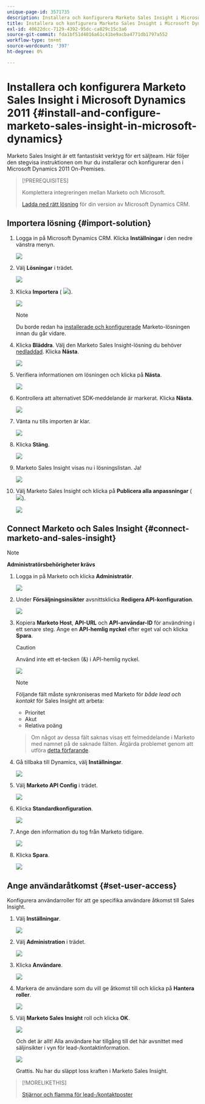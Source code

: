 ```yaml
---
unique-page-id: 3571735
description: Installera och konfigurera Marketo Sales Insight i Microsoft Dynamics 2011 - Marketo Docs - produktdokumentation
title: Installera och konfigurera Marketo Sales Insight i Microsoft Dynamics 2011
exl-id: 40622dcc-7129-4392-95dc-ca829c15c3a6
source-git-commit: fda1bf51d4016a61c41be9acba4771db1797a552
workflow-type: tm+mt
source-wordcount: '397'
ht-degree: 0%

---
```


# Installera och konfigurera Marketo Sales Insight i Microsoft Dynamics 2011 {#install-and-configure-marketo-sales-insight-in-microsoft-dynamics}

Marketo Sales Insight är ett fantastiskt verktyg för ert säljteam. Här följer den stegvisa instruktionen om hur du installerar och konfigurerar den i Microsoft Dynamics 2011 On-Premises.

>[!PREREQUISITES]
>
>Komplettera integreringen mellan Marketo och Microsoft.
>
>[Ladda ned rätt lösning](/help/marketo/product-docs/marketo-sales-insight/msi-for-microsoft-dynamics/installing/download-the-marketo-sales-insight-solution-for-microsoft-dynamics.md) för din version av Microsoft Dynamics CRM.

## Importera lösning {#import-solution}

1. Logga in på Microsoft Dynamics CRM. Klicka **Inställningar** i den nedre vänstra menyn.

   ![](assets/image2015-5-4-10-3a39-3a44.png)

1. Välj **Lösningar** i trädet.

   ![](assets/image2015-5-4-10-3a41-3a56.png)

1. Klicka **Importera** ( ![](assets/image2015-5-4-10-3a45-3a44.png)).

   ![](assets/image2015-5-4-10-3a42-3a38.png)

   >[!NOTE]
   >
   >Du borde redan ha [installerade och konfigurerade](/help/marketo/product-docs/marketo-sales-insight/msi-for-microsoft-dynamics/installing/install-and-configure-marketo-sales-insight-in-microsoft-dynamics-2011.md) Marketo-lösningen innan du går vidare.

1. Klicka **Bläddra**. Välj den Marketo Sales Insight-lösning du behöver [nedladdad](/help/marketo/product-docs/marketo-sales-insight/msi-for-microsoft-dynamics/installing/download-the-marketo-sales-insight-solution-for-microsoft-dynamics.md). Klicka **Nästa**.

   ![](assets/image2015-5-4-10-3a55-3a15.png)

1. Verifiera informationen om lösningen och klicka på **Nästa**.

   ![](assets/image2015-5-4-10-3a57-3a31.png)

1. Kontrollera att alternativet SDK-meddelande är markerat. Klicka **Nästa**.

   ![](assets/image2015-5-4-11-3a43-3a37.png)

1. Vänta nu tills importen är klar.

   ![](assets/image2015-5-4-11-3a0-3a58.png)

1. Klicka **Stäng**.

   ![](assets/crmhand.png)

1. Marketo Sales Insight visas nu i lösningslistan. Ja!

   ![](assets/image2015-5-4-11-3a2-3a37.png)

1. Välj Marketo Sales Insight och klicka på **Publicera alla anpassningar** ( ![](assets/image2015-5-4-11-3a7-3a8.png)).

   ![](assets/image2015-5-4-11-3a8-3a27.png)

## Connect Marketo och Sales Insight  {#connect-marketo-and-sales-insight}

>[!NOTE]
>
>**Administratörsbehörigheter krävs**

1. Logga in på Marketo och klicka **Administratör**.

   ![](assets/image2014-12-12-9-3a6-3a50.png)

1. Under **Försäljningsinsikter** avsnittsklicka **Redigera API-konfiguration**.

   ![](assets/image2014-12-12-9-3a7-3a0.png)

1. Kopiera **Marketo Host**, **API-URL** och **API-användar-ID** för användning i ett senare steg. Ange en **API-hemlig nyckel** efter eget val och klicka **Spara**.

   >[!CAUTION]
   >
   >Använd inte ett et-tecken (&amp;) i API-hemlig nyckel.

   ![](assets/image2015-5-4-11-3a16-3a3.png)

   >[!NOTE]
   >
   >Följande fält måste synkroniseras med Marketo för _både lead och kontakt_ för Sales Insight att arbeta:
   >
   >* Prioritet
   >* Akut
   >* Relativa poäng

   >
   >Om något av dessa fält saknas visas ett felmeddelande i Marketo med namnet på de saknade fälten. Åtgärda problemet genom att utföra [detta förfarande](/help/marketo/product-docs/marketo-sales-insight/msi-for-microsoft-dynamics/setting-up-and-using/required-fields-for-syncing-marketo-with-dynamics.md).

1. Gå tillbaka till Dynamics, välj **Inställningar**.

   ![](assets/image2015-5-4-10-3a39-3a44.png)

1. Välj **Marketo API Config** i trädet.

   ![](assets/image2015-5-4-11-3a22-3a41.png)

1. Klicka **Standardkonfiguration**.

   ![](assets/image2015-5-4-11-3a26-3a10.png)

1. Ange den information du tog från Marketo tidigare.

   ![](assets/image2015-5-4-11-3a27-3a16.png)

1. Klicka **Spara**.

   ![](assets/image2015-5-4-11-3a28-3a13.png)

## Ange användaråtkomst {#set-user-access}

Konfigurera användarroller för att ge specifika användare åtkomst till Sales Insight.

1. Välj **Inställningar**.

   ![](assets/image2015-5-4-11-3a30-3a54.png)

1. Välj **Administration** i trädet.

   ![](assets/image2015-5-4-11-3a31-3a39.png)

1. Klicka **Användare**.

   ![](assets/image2015-5-4-11-3a32-3a25.png)

1. Markera de användare som du vill ge åtkomst till och klicka på **Hantera roller**.

   ![](assets/image2015-5-4-11-3a35-3a8.png)

1. Välj **Marketo Sales Insight** roll och klicka **OK**.

   ![](assets/image2015-5-4-11-3a36-3a59.png)

   Och det är allt! Alla användare har tillgång till det här avsnittet med säljinsikter i vyn för lead-/kontaktinformation.

   ![](assets/image2015-5-4-11-3a39-3a23.png)

   Grattis. Nu har du släppt loss kraften i Marketo Sales Insight.

>[!MORELIKETHIS]
>
>[Stjärnor och flamma för lead-/kontaktposter](/help/marketo/product-docs/marketo-sales-insight/msi-for-microsoft-dynamics/setting-up-and-using/setting-up-stars-and-flames-for-lead-contact-records.md)
